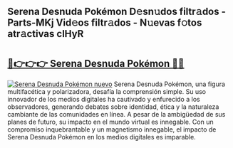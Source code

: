 ## Serena Desnuda Pokémon D𝚎sn𝚞dos filtr𝚊dos - Parts-MKj Vid𝚎os filtr𝚊dos - N𝚞evas f𝚘tos atr𝚊ctivas clHyR

# <h2><a href="http://mb61zo7.tromn.icu/?c=Serena+Desnuda+Pok%c3%a9mon">🔗👉👉👉 Serena Desnuda Pokémon 🔗🔗</a></h2>

[![Serena Desnuda Pokémon nuevo](https://i.imgur.com/pEAQMta.gif)](http://mb61zo7.tromn.icu/?c=Serena+Desnuda+Pok%c3%a9mon)
Serena Desnuda Pokémon, una figura multifacética y polarizadora, desafía la comprensión simple. Su uso innovador de los medios digitales ha cautivado y enfurecido a los observadores, generando debates sobre identidad, ética y la naturaleza cambiante de las comunidades en línea. A pesar de la ambigüedad de sus planes de futuro, su impacto en el mundo virtual es innegable. Con un compromiso inquebrantable y un magnetismo innegable, el impacto de Serena Desnuda Pokémon en los medios digitales es imparable.
